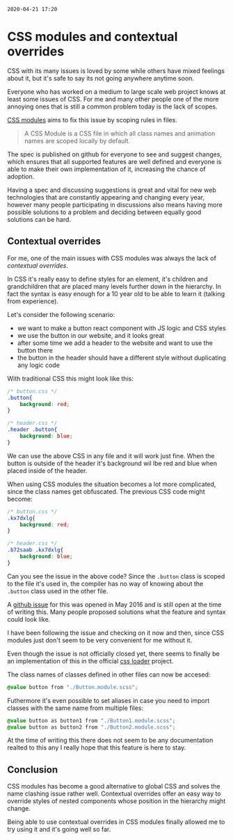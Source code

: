 ```createdAt
2020-04-21 17:20
```

# CSS modules and contextual overrides

CSS with its many issues is loved by some while others have mixed feelings about it,
but it's safe to say its not going anywhere anytime soon.

Everyone who has worked on a medium to large scale web project knows at least some issues of CSS.
For me and many other people one of the more annoying ones that is still a common problem today is the
lack of scopes.

[CSS modules](https://github.com/css-modules/css-modules) aims to fix this issue by scoping rules in files.

>   A CSS Module is a CSS file in which all class names and animation names are scoped locally by default.

The spec is published on github for everyone to see and suggest changes, which ensures that all supported
features are well defined and everyone is able to make their own implementation of it,
increasing the chance of adoption.

Having a spec and discussing suggestions is great and vital for new web technologies that are constantly appearing
and changing every year, however many people participating in discussions also means having more possible
solutions to a problem and deciding between equally good solutions can be hard.

## Contextual overrides

For me, one of the main issues with CSS modules was always the lack of *contextual overrides*.

In CSS it's really easy to define styles for an element, it's children and grandchildren that are placed
many levels further down in the hierarchy. In fact the syntax is easy enough for a 10 year old to be
able to learn it (talking from experience).

Let's consider the following scenario:

- we want to make a button react component with JS logic and CSS styles
- we use the button in our website, and it looks great
- after some time we add a header to the website and want to use the button there
- the button in the header should have a different style without duplicating any logic code

With traditional CSS this might look like this:

```css
/* button.css */
.button{
    background: red;
}

/* header.css */
.header .button{
    background: blue;
}
```

We can use the above CSS in any file and it will work just fine. When the button is outside of the header
it's background wil lbe red and blue when placed inside of the header.

When using CSS modules the situation becomes a lot more complicated, since the class names get obfuscated.
The previous CSS code might become:

```css
/* button.css */
.kx7dxlg{
    background: red;
}

/* header.css */
.b72saab .kx7dxlg{
    background: blue;
}
```

Can you see the issue in the above code? Since the `.button` class is scoped to the file it's used in, the
compiler has no way of knowing about the `.button` class used in the other file.

A [github issue](https://github.com/css-modules/css-modules/issues/147) for this was opened in May 2016 and is
still open at the time of writing this.
Many people proposed solutions what the feature and syntax could look like.

I have been following the issue and checking on it now and then, since CSS modules just don't seem to
be very convenient for me without it.

Even though the issue is not officially closed yet, there seems to finally be an implementation of this in
the official [css loader](https://github.com/webpack-contrib/css-loader) project.

The class names of classes defined in other files can now be accesed:

```scss
@value button from "./Button.module.scss";
```

Futhermore it's even possible to set aliases in case you need to import classes with the same name from
multiple files:

```scss
@value button as button1 from "./Button1.module.scss";
@value button as button2 from "./Button2.module.scss";
```

At the time of writing this there does not seem to be any documentation realted to this any I really hope
that this feature is here to stay.

## Conclusion

CSS modules has become a good alternative to global CSS and solves the name clashing issue rather well.
Contextual overrides offer an easy way to override styles of nested components whose position in the
hierarchy might change.

Being able to use contextual overrides in CSS modules finally allowed me to try using it and it's going well so far.
